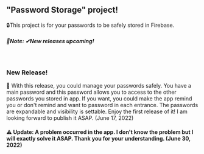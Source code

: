 ## "Password Storage" project!
🔒This project is for your passwords to be safely stored in Firebase. 

##### 📝Note: ✔New releases upcoming!
<br>

### New Release!
📌 With this release, you could manage your passwords safely. You have a main password and this password allows you to access to the other passwords you stored in app. If you want, you could make the app remind you or don't remind and want to password in each entrance. The passwords are expandable and visibility is settable.  Enjoy the first release of it! I am looking forward to publish it ASAP. (June 17, 2022)

#### ⚠ Update: A problem occurred in the app. I don't know the problem but I will exactly solve it ASAP. Thank you for your understanding. (June 30, 2022)
